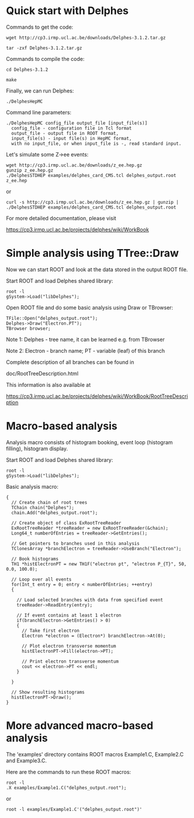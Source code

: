 Quick start with Delphes
========================

Commands to get the code:

```
wget http://cp3.irmp.ucl.ac.be/downloads/Delphes-3.1.2.tar.gz

tar -zxf Delphes-3.1.2.tar.gz
```

Commands to compile the code:

```
cd Delphes-3.1.2

make
```

Finally, we can run Delphes:

```
./DelphesHepMC
```

Command line parameters:

```
./DelphesHepMC config_file output_file [input_file(s)]
  config_file - configuration file in Tcl format
  output_file - output file in ROOT format,
  input_file(s) - input file(s) in HepMC format,
  with no input_file, or when input_file is -, read standard input.
```

Let's simulate some Z->ee events:

```
wget http://cp3.irmp.ucl.ac.be/downloads/z_ee.hep.gz
gunzip z_ee.hep.gz
./DelphesSTDHEP examples/delphes_card_CMS.tcl delphes_output.root z_ee.hep
```

or

```
curl -s http://cp3.irmp.ucl.ac.be/downloads/z_ee.hep.gz | gunzip | ./DelphesSTDHEP examples/delphes_card_CMS.tcl delphes_output.root
```

For more detailed documentation, please visit 

https://cp3.irmp.ucl.ac.be/projects/delphes/wiki/WorkBook


Simple analysis using TTree::Draw
=================================

Now we can start ROOT and look at the data stored in the output ROOT file.

Start ROOT and load Delphes shared library:

```
root -l
gSystem->Load("libDelphes");
```

Open ROOT file and do some basic analysis using Draw or TBrowser:

```
TFile::Open("delphes_output.root");
Delphes->Draw("Electron.PT");
TBrowser browser;
```

Note 1: Delphes - tree name, it can be learned e.g. from TBrowser

Note 2: Electron - branch name; PT - variable (leaf) of this branch

Complete description of all branches can be found in

doc/RootTreeDescription.html

This information is also available at

https://cp3.irmp.ucl.ac.be/projects/delphes/wiki/WorkBook/RootTreeDescription


Macro-based analysis
====================

Analysis macro consists of histogram booking, event loop (histogram filling),
histogram display.

Start ROOT and load Delphes shared library:

```
root -l
gSystem->Load("libDelphes");
```

Basic analysis macro:

```
{
  // Create chain of root trees
  TChain chain("Delphes");
  chain.Add("delphes_output.root");
  
  // Create object of class ExRootTreeReader
  ExRootTreeReader *treeReader = new ExRootTreeReader(&chain);
  Long64_t numberOfEntries = treeReader->GetEntries();
  
  // Get pointers to branches used in this analysis
  TClonesArray *branchElectron = treeReader->UseBranch("Electron");

  // Book histograms
  TH1 *histElectronPT = new TH1F("electron pt", "electron P_{T}", 50, 0.0, 100.0);

  // Loop over all events
  for(Int_t entry = 0; entry < numberOfEntries; ++entry)
  {

    // Load selected branches with data from specified event
    treeReader->ReadEntry(entry);
  
    // If event contains at least 1 electron
    if(branchElectron->GetEntries() > 0)
    {
      // Take first electron
      Electron *electron = (Electron*) branchElectron->At(0);
      
      // Plot electron transverse momentum
      histElectronPT->Fill(electron->PT);
      
      // Print electron transverse momentum
      cout << electron->PT << endl;
    }

  }

  // Show resulting histograms
  histElectronPT->Draw();
}
```


More advanced macro-based analysis
==================================

The 'examples' directory contains ROOT macros Example1.C, Example2.C and Example3.C.

Here are the commands to run these ROOT macros:

```
root -l
.X examples/Example1.C("delphes_output.root");
```

or

```
root -l examples/Example1.C'("delphes_output.root")'
```

